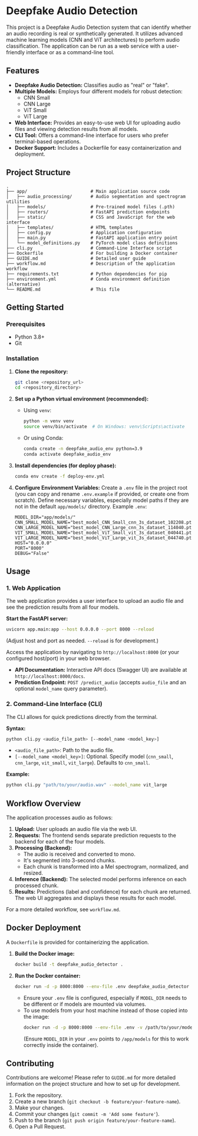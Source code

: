 # Deepfake Audio Detection

This project is a Deepfake Audio Detection system that can identify whether an audio recording is real or synthetically generated. It utilizes advanced machine learning models (CNN and ViT architectures) to perform audio classification. The application can be run as a web service with a user-friendly interface or as a command-line tool.

## Features

-   **Deepfake Audio Detection:** Classifies audio as "real" or "fake".
-   **Multiple Models:** Employs four different models for robust detection:
    -   CNN Small
    -   CNN Large
    -   ViT Small
    -   ViT Large
-   **Web Interface:** Provides an easy-to-use web UI for uploading audio files and viewing detection results from all models.
-   **CLI Tool:** Offers a command-line interface for users who prefer terminal-based operations.
-   **Docker Support:** Includes a Dockerfile for easy containerization and deployment.

## Project Structure

```
.
├── app/                        # Main application source code
│   ├── audio_processing/       # Audio segmentation and spectrogram utilities
│   ├── models/                 # Pre-trained model files (.pth)
│   ├── routers/                # FastAPI prediction endpoints
│   ├── static/                 # CSS and JavaScript for the web interface
│   ├── templates/              # HTML templates
│   ├── config.py               # Application configuration
│   ├── main.py                 # FastAPI application entry point
│   └── model_definitions.py    # PyTorch model class definitions
├── cli.py                      # Command-Line Interface script
├── Dockerfile                  # For building a Docker container
├── GUIDE.md                    # Detailed user guide
├── workflow.md                 # Description of the application workflow
├── requirements.txt            # Python dependencies for pip
├── environment.yml             # Conda environment definition (alternative)
└── README.md                   # This file
```

## Getting Started

### Prerequisites

-   Python 3.8+
-   Git

### Installation

1.  **Clone the repository:**
    ```bash
    git clone <repository_url>
    cd <repository_directory>
    ```

2.  **Set up a Python virtual environment (recommended):**
    *   Using `venv`:
        ```bash
        python -m venv venv
        source venv/bin/activate  # On Windows: venv\Scripts\activate
        ```
    *   Or using Conda:
        ```bash
        conda create -n deepfake_audio_env python=3.9
        conda activate deepfake_audio_env
        ```

3.  **Install dependencies (for deploy phase):**
    ```bash
    conda env create -f deploy-env.yml
    ```

4.  **Configure Environment Variables:**
    Create a `.env` file in the project root (you can copy and rename `.env.example` if provided, or create one from scratch).
    Define necessary variables, especially model paths if they are not in the default `app/models/` directory.
    Example `.env`:
    ```env
    MODEL_DIR="app/models/"
    CNN_SMALL_MODEL_NAME="best_model_CNN_Small_cnn_3s_dataset_102208.pth"
    CNN_LARGE_MODEL_NAME="best_model_CNN_Large_cnn_3s_dataset_114040.pth"
    VIT_SMALL_MODEL_NAME="best_model_ViT_Small_vit_3s_dataset_040441.pth"
    VIT_LARGE_MODEL_NAME="best_model_ViT_Large_vit_3s_dataset_044740.pth"
    HOST="0.0.0.0"
    PORT="8000"
    DEBUG="False"
    ```

## Usage

### 1. Web Application

The web application provides a user interface to upload an audio file and see the prediction results from all four models.

**Start the FastAPI server:**
```bash
uvicorn app.main:app --host 0.0.0.0 --port 8000 --reload
```
(Adjust host and port as needed. `--reload` is for development.)

Access the application by navigating to `http://localhost:8000` (or your configured host/port) in your web browser.

-   **API Documentation:** Interactive API docs (Swagger UI) are available at `http://localhost:8000/docs`.
-   **Prediction Endpoint:** `POST /predict_audio` (accepts `audio_file` and an optional `model_name` query parameter).

### 2. Command-Line Interface (CLI)

The CLI allows for quick predictions directly from the terminal.

**Syntax:**
```bash
python cli.py <audio_file_path> [--model_name <model_key>]
```
-   `<audio_file_path>`: Path to the audio file.
-   `[--model_name <model_key>]`: Optional. Specify model (`cnn_small`, `cnn_large`, `vit_small`, `vit_large`). Defaults to `cnn_small`.

**Example:**
```bash
python cli.py "path/to/your/audio.wav" --model_name vit_large
```

## Workflow Overview

The application processes audio as follows:
1.  **Upload:** User uploads an audio file via the web UI.
2.  **Requests:** The frontend sends separate prediction requests to the backend for each of the four models.
3.  **Processing (Backend):**
    *   The audio is received and converted to mono.
    *   It's segmented into 3-second chunks.
    *   Each chunk is transformed into a Mel spectrogram, normalized, and resized.
4.  **Inference (Backend):** The selected model performs inference on each processed chunk.
5.  **Results:** Predictions (label and confidence) for each chunk are returned. The web UI aggregates and displays these results for each model.

For a more detailed workflow, see `workflow.md`.

## Docker Deployment

A `Dockerfile` is provided for containerizing the application.

1.  **Build the Docker image:**
    ```bash
    docker build -t deepfake_audio_detector .
    ```

2.  **Run the Docker container:**
    ```bash
    docker run -d -p 8000:8000 --env-file .env deepfake_audio_detector
    ```
    *   Ensure your `.env` file is configured, especially if `MODEL_DIR` needs to be different or if models are mounted via volumes.
    *   To use models from your host machine instead of those copied into the image:
        ```bash
        docker run -d -p 8000:8000 --env-file .env -v /path/to/your/models_on_host:/app/models deepfake_audio_detector
        ```
        (Ensure `MODEL_DIR` in your `.env` points to `/app/models` for this to work correctly inside the container).

## Contributing

Contributions are welcome! Please refer to `GUIDE.md` for more detailed information on the project structure and how to set up for development.

1.  Fork the repository.
2.  Create a new branch (`git checkout -b feature/your-feature-name`).
3.  Make your changes.
4.  Commit your changes (`git commit -m 'Add some feature'`).
5.  Push to the branch (`git push origin feature/your-feature-name`).
6.  Open a Pull Request.

